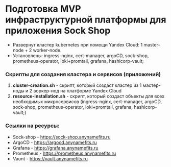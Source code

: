# Подготовка MVP инфраструктурной платформы для приложения Sock Shop
- Развернут кластер kubernetes при помощи Yandex Cloud: 1 master-node + 2 worker-node. 
- Установлены: ingress-nginx, cert-manager, argoCD, sock-shop, prometheus-operator, loki+promtail, grafana, hashicorp-vault; 

### Скрипты для создания кластера и сервисов (приложений)
1. **cluster-creation.sh** - скрипт, который создаст кластер из 1 мастер-ноды и 2 воркер-нод на платформе Yandex Cloud
2. **resource-installation.sh** - скрипт, который создаст объекты для всех необходимых микросервисов (ingress-nginx, cert-manager, argoCD, sock-shop, prometheus-operator, loki+promtail, grafana, hashicorp-vault;)

### Ссылки на ресурсы:
- Sock-shop - https://sock-shop.anynamefits.ru 
- ArgoCD - https://argocd.anynamefits.ru
- Grafana - https://grafana.anynamefits.ru
- Prometheus - https://prometheus.anynamefits.ru
- Vaunt - https://vault.anynamefits.ru

